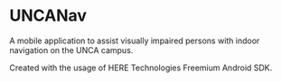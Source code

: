 # UNCANav
A mobile application to assist visually impaired persons with indoor navigation on the UNCA campus.

Created with the usage of HERE Technologies Freemium Android SDK.
